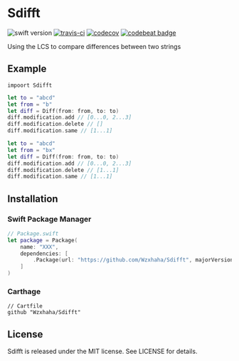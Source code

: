 # Sdifft
![swift version](https://img.shields.io/badge/Language-Swift4-blue.svg)
[![travis-ci](https://travis-ci.org/Wzxhaha/Sdifft.svg?branch=master)](https://travis-ci.org/Wzxhaha/Sdifft)
[![codecov](https://codecov.io/gh/Wzxhaha/Sdifft/branch/master/graph/badge.svg)](https://codecov.io/gh/Wzxhaha/Sdifft)
[![codebeat badge](https://codebeat.co/badges/d37a19b5-3d38-45ae-a7c5-5e453826188d)](https://codebeat.co/projects/github-com-wzxhaha-sdifft-master)

Using the LCS to compare differences between two strings

## Example
```
impoort Sdifft
```

```swift
let to = "abcd"
let from = "b"
let diff = Diff(from: from, to: to)
diff.modification.add // [0...0, 2...3]
diff.modification.delete // []
diff.modification.same // [1...1]
```

```swift
let to = "abcd"
let from = "bx"
let diff = Diff(from: from, to: to)
diff.modification.add // [0...0, 2...3]
diff.modification.delete // [1...1]
diff.modification.same // [1...1]
```

## Installation

### Swift Package Manager

```swift
// Package.swift
let package = Package(
    name: "XXX",
    dependencies: [
        .Package(url: "https://github.com/Wzxhaha/Sdifft", majorVersion: 1)
    ]
)
```

### Carthage

```
// Cartfile
github "Wzxhaha/Sdifft"
```

## License
Sdifft is released under the MIT license. See LICENSE for details.
